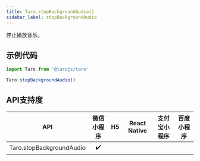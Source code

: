 ```yaml
---
title: Taro.stopBackgroundAudio()
sidebar_label: stopBackgroundAudio
---
```



停止播放音乐。

## 示例代码

```jsx
import Taro from '@tarojs/taro'

Taro.stopBackgroundAudio()
```



## API支持度


| API | 微信小程序 | H5 | React Native | 支付宝小程序 | 百度小程序 |
| :-: | :-: | :-: | :-: | :-: | :-: |
| Taro.stopBackgroundAudio | ✔️ |  |  |
